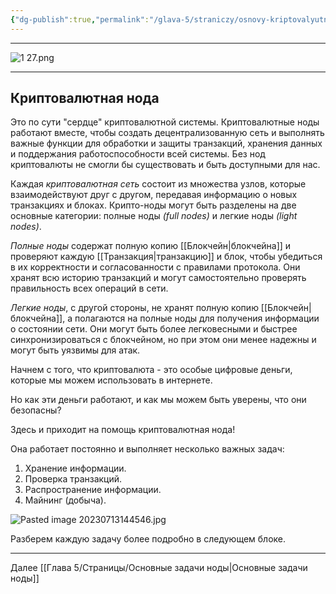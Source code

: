 ```yaml
---
{"dg-publish":true,"permalink":"/glava-5/straniczy/osnovy-kriptovalyutnyh-nod/"}
---
```



---

![1 27.png](/img/user/Images/1%2027.png)

---

## Криптовалютная нода

Это по сути "сердце" криптовалютной системы. Криптовалютные ноды работают вместе, чтобы создать децентрализованную сеть и выполнять важные функции для обработки и защиты транзакций, хранения данных и поддержания работоспособности всей системы. Без нод криптовалюты не смогли бы существовать и быть доступными для нас.

Каждая _криптовалютная сеть_ состоит из множества узлов, которые взаимодействуют друг с другом, передавая информацию о новых транзакциях и блоках. Крипто-ноды могут быть разделены на две основные категории: полные ноды _(full nodes)_ и легкие ноды _(light nodes)_.

_Полные ноды_ содержат полную копию [[Блокчейн\|блокчейна]] и проверяют каждую [[Транзакция\|транзакцию]] и блок, чтобы убедиться в их корректности и согласованности с правилами протокола. Они хранят всю историю транзакций и могут самостоятельно проверять правильность всех операций в сети.

_Легкие ноды_, с другой стороны, не хранят полную копию [[Блокчейн\|блокчейна]], а полагаются на полные ноды для получения информации о состоянии сети. Они могут быть более легковесными и быстрее синхронизироваться с блокчейном, но при этом они менее надежны и могут быть уязвимы для атак.

Начнем с того, что криптовалюта - это особые цифровые деньги, которые мы можем использовать в интернете.

Но как эти деньги работают, и как мы можем быть уверены, что они безопасны?

Здесь и приходит на помощь криптовалютная нода!

Она работает постоянно и выполняет несколько важных задач:

1. Хранение информации.
2. Проверка транзакций.
3. Распространение информации.
4. Майнинг (добыча).

![Pasted image 20230713144546.jpg]()

Разберем каждую задачу более подробно в следующем блоке.

---

Далее [[Глава 5/Страницы/Основные задачи ноды\|Основные задачи ноды]]